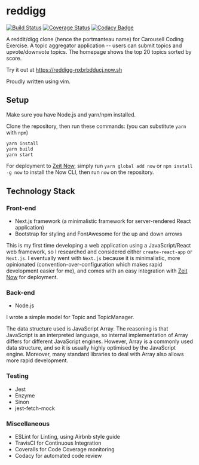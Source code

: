 # reddigg

[![Build Status](https://travis-ci.org/indocomsoft/reddigg.svg?branch=master)](https://travis-ci.org/indocomsoft/reddigg) [![Coverage Status](https://coveralls.io/repos/github/indocomsoft/reddigg/badge.svg?branch=master)](https://coveralls.io/github/indocomsoft/reddigg?branch=master) [![Codacy Badge](https://api.codacy.com/project/badge/Grade/64255fcdbedb4299bbe5b6a592689873)](https://www.codacy.com/app/indocomsoft/reddigg?utm_source=github.com&amp;utm_medium=referral&amp;utm_content=indocomsoft/reddigg&amp;utm_campaign=Badge_Grade)

A reddit/digg clone (hence the portmanteau name) for Carousell Coding Exercise.
A topic aggregator application -- users can submit topics and upvote/downvote topics.
The homepage shows the top 20 topics sorted by score.

Try it out at https://reddigg-nxbrbdducj.now.sh

Proudly written using vim.

## Setup
Make sure you have Node.js and yarn/npm installed.

Clone the repository, then run these commands: (you can substitute `yarn` with `npm`)
```bash
yarn install
yarn build
yarn start
```

For deployment to [Zeit Now](https://zeit.co/now), simply run `yarn global add now` or `npm install -g now` to install the Now CLI, then run `now` on the repository.

## Technology Stack
### Front-end
- Next.js framework (a minimalistic framework for server-rendered React application)
- Bootstrap for styling and FontAwesome for the up and down arrows

This is my first time developing a web application using a JavaScript/React web framework, so I researched and considered either `create-react-app` or `Next.js`. I eventually went with `Next.js` because it is minimalistic, more opinionated (convention-over-configuration which makes rapid development easier for me), and comes with an easy integration with [Zeit Now](https://zeit.co/now) for deployment.
### Back-end
- Node.js

I wrote a simple model for Topic and TopicManager.

The data structure used is JavaScript Array. The reasoning is that JavaScript is an interpreted language, so internal implementation of Array differs for different JavaScript engines. However, Array is a commonly used data structure, and so it is usually highly optimised by the JavaScript engine. Moreover, many standard libraries to deal with Array also allows more rapid development.
### Testing
- Jest
- Enzyme
- Sinon
- jest-fetch-mock
### Miscellaneous
- ESLint for Linting, using Airbnb style guide
- TravisCI for Continuous Integration
- Coveralls for Code Coverage monitoring
- Codacy for automated code review
